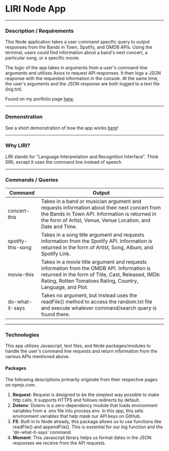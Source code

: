 # LIRI Node App
---
### Description / Requirements

This Node application takes a user command specific query to output responses from the Bands in Town, Spotify, and OMDB APIs. Using the terminal, users could find information about a band's next concert, a particular song, or a specific movie.

The logic of the app takes in arguments from a user's command-line arguments and utilizes Axios to request API responses. It then logs a JSON response with the requested information in the console. At the same time, the user's arguments and the JSON response are both logged to a text file (log.txt).

Found on my portfolio page [here](https://vcasmirri.github.io/Bootstrap-Portfolio/portfolio.html).

---

### Demonstration

See a short demonstration of how the app works [here](https://drive.google.com/file/d/171O_y2AIyS4BKCo5GJDt4s56zRvJJN-Z/view)!

---

### Why LIRI?
LIRI stands for "Language Interpretation and Recognition Interface". Think SIRI, except it uses the command line instead of speech.

---

### Commands / Queries

Command | Output
---------|---------
concert-this | Takes in a band or musician argument and requests information about their next concert from the Bands in Town API. Information is returned in the form of Artist, Venue, Venue Location, and Date and Time.
spotify-this-song | Takes in a song title argument and requests information from the Spotify API. Information is returned in the form of Artist, Song, Album, and Spotify Link.
movie-this | Takes in a movie title argument and requests information from the OMDB API. Information is returned in the form of Title, Cast, Released, IMDb Rating, Rotten Tomatoes Rating, Country, Language, and Plot.
do-what-it-says | Takes no argument, but instead uses the readFile() method to access the random.txt file and execute whatever command/search query is found there.

---
### Technologies
This app utilizes Javascript, text files, and Node packages/modules to handle the user's command line requests and return information from the various APIs mentioned above.

#### Packages
The following descriptions primarily originate from their respective pages on npmjs.com.

1. **Request**: Request is designed to be the simplest way possible to make http calls. It supports HTTPS and follows redirects by default.
2. **Dotenv**: Dotenv is a zero-dependency module that loads environment variables from a .env file into process.env. In this app, this sets environment variables that help mask our API keys on GitHub.
3. **FS**: Built in to Node already, this package allows us to use functions like readFile() and appendFile(). This is essential for our log function and the 'do-what-it-says' command.
4. **Moment**: This Javascript library helps us format dates in the JSON responses we receive from the API requests.
